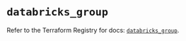 # `databricks_group`

Refer to the Terraform Registry for docs: [`databricks_group`](https://registry.terraform.io/providers/databricks/databricks/1.50.0/docs/resources/group).
